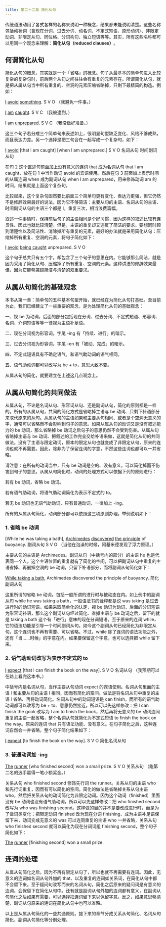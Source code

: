 ```yaml
---
title: 第二十二章 简化从句
---
```


传统语法动用了各式各样的名称来说明一种概念，结果都未能说明清楚。这些名称包括动状词（含现在分词、过去分词、动名词、不定式短语、原形动词）、非限定动词、非限定从句、同位格、分词构句、独立短语等等。其实，所有这些名称都可以用同一个观念来理解：**简化从句（reduced clauses）**&#8203;。

## 何谓简化从句

简化从句的概念，其实就是一个「省略」的概念。句子从最基本的简单句进入比较复杂的复杂句时，前后两个从句之间往往会有重复的元素存在。所谓简化从句，就是把从属从句当中所有重复的、空洞的元素压缩省略掉，只剩下最精简的构造。例如：

<u>I</u> <u>avoid</u> <u>something</u>.
S V O
（我避免一件事。）

<u>I</u> <u>am</u> <u>caught</u>.
S V C
（我被逮到。）

<u>I</u> <u>am</u> <u>unprepared</u>.
S V C
（我没做好准备。）

这三个句子若分成三个简单句来表述如上，很明显句型缺乏变化、风格不够成熟，而且表达力差。另一个选择是把三句合在一起写成一个复杂句，如下：

<u>I</u> <u>avoid</u> [that I am caught] [when I am unprepared.]
S V O 名词从句 时间副词从句

在句 2 这个直述句前面加上没有意义的连词 that 成为名词从句 that I am caught、放在句 1 中当作动词 avoid 的宾语使用。然后在句 3 前面加上表示时间的从属连词 when 成为副词从句 when I am unprepared，用来修饰动词 am 的时间，结果就是上面这个复杂句。

比较起来，这个复杂句固然要比前面三个简单句更有变化、表达力更强，但它仍然不是修辞效果最好的说法，因为它不够简洁：主要从句的主语、名词从句的主语、时间副词从句的主语三个都是 I，重复三次，相当浪费篇幅。

叙述一件事情时，保持前后句​​子的主语相同是个好习惯，因为这样的叙述比较有连贯性、因此也就比较清楚。但是，主语的重复却又违反了简洁的要求。要想同时顾到清楚性以及简洁性、消除掉所有重复的元素，最好的办法就是采用简化从句：压缩掉所有重复、空洞的元素，将句子简化如下：

<u>I</u> <u>avoid</u> <u>being caught</u> unprepared.
S V O

这个句子总共只有五个字，却包含了三个句子的意思在内。它能够那么简洁，就是因为采用了简化从句、压缩掉了所有重复、空洞的元素。这种讲法的修辞效果最佳，因为它能够兼顾简洁与清楚的双重要求。

## 从属从句简化的基础观念

本书从第一章：简单句的五种基本句型开始，就已经在为简化从句打基础。至目前为止，我们已经建立了一些重要的观念，是为处理简化从句的基础观念：

一、视 be 为动词，后面的部分包括现在分词、过去分词、不定式短语、形容词、名词、介词短语等等一律视为主语补足语。

二、现在分词视为形容词，字尾 -ing 有「持续、进行」的暗示。

三、过去分词视为形容词，字尾 -en 有「被动、完成」的暗示。

四、不定式短语具有不确定语气，和语气助动词的语气相同。

五、语气助动词都可以改写为 be + to，意思大致不变。

从属从句的简化，就要建立在上述这几点观念上。

## 从属从句简化的共同做法

从属从句，不论是名词从句、形容词从句、还是副词从句，简化的原则都是一样的。所有的从属从句，共同的简化方式是省略掉主语与 be 动词、只剩下补语部分来取代原来的从句。从属从句的主语如果和主要从句相同、或者是个空洞无意义的字，通常可以省略而不会影响到句子的意思。如果从属从句的动词又是没有叙述能力的 be 动词，那么省略掉 be 动词之后句子的意思仍然不会受到伤害。从属从句省略掉主语与 be 动词、把叙述的工作完全交给补语来做，这就是简化从句的共同做法。没有了主语与限定动词，原本的限定从句也就变成了非限定从句，原来的连词也就不再需要。因此，除非为了保留连词的字意，不然这些连词也都可以一并省略。

请注意：在所有的动词当中，只有 be 动词是空的、没有意义，可以简化掉而不伤害到句子的意思。从属从句简化时，动词的处理方式可以依据下列的原则进行：

若有 be 动词，省略 be 动词。

若有语气助动词，将语气助动词简化为表示不定式的 to。

若无 be 动词也无语气助动词、只有普通动词，一律加上 -ing。

所有的从属从句简化，动词部分都可以依照这三项原则办理。举例说明如下：

### 1\. 省略 be 动词

[While he was taking a bath], <u>Archimedes</u> <u>discovered</u> <u>the principle</u> of buoyancy.
副词从句 S V O
（当他在泡澡的时候，阿基米德发现了浮力原理。）

主要从句的主语是 Archimedes。副词从句（中括号内的部分）的主语 he 也是代表同一个人。这个主语位置的重复就有了简化的空间，可以把副词从句中重复的主语省掉、再删掉空洞的 be 动词，只留下补语部分，而将副词从句简化如下：

<u>While taking a bath</u>, Archimedes discovered the principle of buoyancy.
简化副词从句

这里所谓的省略 be 动词，包括一般所谓的进行时与被动态在内。如上例中的副词从句 while he was taking a bath，一般语法书的诠释都是说 was taking 是过去进行时的动词短语。如果采取简单化的认定，视 be 动词为动词、后面的分​​词短语为形容词补语，那么这个副词从句经过简化、省掉主语与 be 动词之后，留下的就是 taking a bath 这个有「进行」意味的现在分词短语。至于原来的连词 while，它的语法功能是引导一个时间副词从句。如今这个副词从句已经简化为非限定从句，这个连词也不再有需要、可以省略。不过，while 除了连词的语法功能之外，还有「当……时候」的字意在内。如果要保留这个字意，也可以选择把 while 留下来。

### 2\. 语气助动词改写为表示不定式的 to

<u>I</u> <u>expect</u> [that I can finish the book on the way].
S V O 名词从句
（我预期可以在路上看完这本书。）

中括号内是名词从句，当作主要从句动词 expect 的宾语使用。名词从句里面的主语 I 和主要从句的主语 I 相同，因而有简化的空间。做法是将名词从句中重复的主语 I 省略、再将动词简化。名词从句中的动词短语是 can finish，而所有的语气助动词都可以改写为 be + to、意思仍然接近，所以可以先这样修改：把 I can finish the gook 改写为 I am to finish the book，然后再将无意义的 be 动词连同重复的主语一起省略，整个名词从句就简化为不定式短语 to finish the book on the way。原来的连词 that 只有语法功能、没有意义。在句子简化之后，这种连词自然会一并省略，整个句子简化结果如下：

<u>I</u> <u>expect</u> [to finish the book on the way].
S V O 简化名词从句

### 3\. 普通动词加 -ing

<u>The</u> <u>runner</u> [who finished second] won a small prize.
S V O 关系从句
 （跑第二名的选手赢得一笔小额奖金。）

关系从句 who finished second 修饰先行词 the runner。关系从句的主语 who 和先行词重复，因而有可以简化的空间。简化的做法是省略掉关系从句主语 who，然后把关系从句的动词简化为非限定动词。因为这个动词（finished）里面没有 be 动词也没有语气助动词，所以可以先这样修改：把 who finished second 改写为 who was finishing second。这样做的目的并不是要改成进行时，而是为了做词类变化：把限定动词 finished 改为现在分词 finishing、成为主语补足语保留下来，动词变成无意义的 was 可以连同重复的主语 who 一并省略，关系从句 who finished second 就可以简化为现在分词词组 finishing second，整个句子简化如下：

<u>The</u> <u>runner</u> [finishing second] won a small prize.

## 连词的处理

从属从句简化之后，因为不再有限定从句了，所以也就不再需要有连词。因此，无意义的连词如名词从句外加的 that、以及重复的连词如关系词，在简化从句中都不会留下来。至于疑问句改写而来的名词从句，简化之后原来的疑问词是有意义的连词，会保留下在简化从句中。还有就是副词从句外加的连词都有意义，在副词从句简化之后如果有需要，可以选择把连词留下来以保留字意。反之，如果意思够清楚，副词从句原来的连词在简化从句中也可以省略。

以上是从属从句简化的一些共通原则。接下来的章节分成关系从句简化、名词从句简化、副词从句简化等分别处理。
